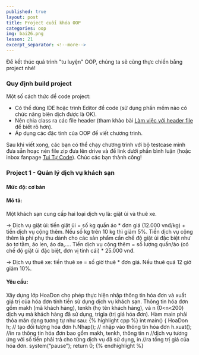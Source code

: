 ```yaml
---
published: true
layout: post
title: Project cuối khóa OOP
categories: oop
img: bai26.png
lesson: 21
excerpt_separator: <!--more-->
---
```

Để kết thúc quá trình "tu luyện" OOP, chúng ta sẽ cùng thực chiến bằng project nhé!<!--more-->
### Quy định build project
Một số cách thức để code project:
- Có thể dùng IDE hoặc trình Editor để code (sử dụng phần mềm nào có chức năng biên dịch được là OK).
- Nên chia class ra các file header (tham khảo bài [Làm việc với header file](https://tuitucode.github.io/cpp/oop/header-file/) để biết rõ hơn).
- Áp dụng các đặc tính của OOP để viết chương trình.

Sau khi viết xong, các bạn có thể chạy chương trình với bộ testcase mình đưa sẵn hoạc nén file zip đưa lên drive và để link dưới phần bình luận (hoặc inbox fanpage [Tui Tự Code](https://www.facebook.com/shareAboutIT/)). Chúc các bạn thành công!
### Project 1 - Quản lý dịch vụ khách sạn
#### Mức độ: cơ bản
#### Mô tả:
Một khách sạn cung cấp hai loại dịch vụ là: giặt ủi và thuê xe. 

-> Dịch vụ giặt ủi: tiền giặt ủi = số kg quần áo * đơn giá (12.000 vnđ/kg) + tiền dịch vụ cộng thêm. Nếu số kg trên 10 kg thì giảm 5%. Tiền dịch vụ cộng thêm là phí phụ thu dành cho các sản phẩm cần chế độ giặt ủi đặc biệt như áo tơ tằm, áo len, áo da,…. Tiền dịch vụ cộng thêm = số lượng quần/áo (có chế độ giặt ủi đặc biệt, đơn vị tính cái) * 25.000 vnđ.

-> Dịch vụ thuê xe: tiền thuê xe = số giờ thuê * đơn giá. Nếu thuê quá 12 giờ giảm
10%.
#### Yêu cầu:
Xây dựng lớp HoaDon cho phép thực hiện nhập thông tin hóa đơn và xuất giá trị của
hóa đơn tính tiền sử dụng dịch vụ khách sạn. Thông tin hóa đơn gồm makh (mã khách
hàng), tenkh (họ tên khách hàng), và n (0<n<200) dịch vụ mà khách hàng đã sử dụng,
trigia (trị giá hóa đơn).
Hàm main phải thỏa mãn dạng tương tự như sau:
{% highlight cpp %}
int main()
{
HoaDon h; // tạo đối tượng hóa đơn
h.Nhap(); // nhập vào thông tin hóa đơn
h.xuat(); //in ra thông tin hóa đơn bao gồm makh, tenkh, thông tin n
//dịch vụ tương ứng với số tiền phải trả cho từng dịch vụ đã sử dụng, in
//ra tổng trị giá của hóa đơn.
system(“pause”);
return 0;
{% endhighlight %}

